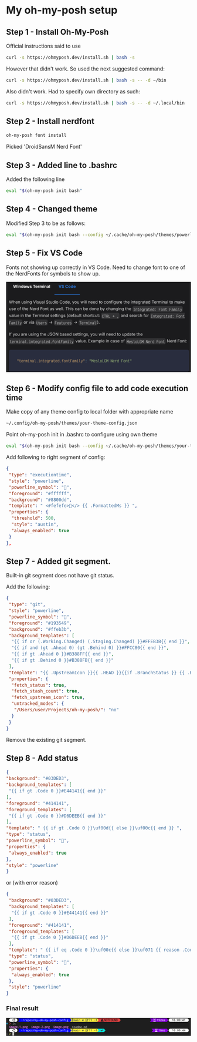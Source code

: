 # My oh-my-posh setup

## Step 1 - Install Oh-My-Posh

Official instructions said to use

```bash
curl -s https://ohmyposh.dev/install.sh | bash -s
```

However that didn't work. So used the next suggested command:

```bash
curl -s https://ohmyposh.dev/install.sh | bash -s -- -d ~/bin
```

Also didn't work. Had to specify own directory as such:

```bash
curl -s https://ohmyposh.dev/install.sh | bash -s -- -d ~/.local/bin
```

## Step 2 - Install nerdfont

```bash
oh-my-posh font install
```

Picked 'DroidSansM Nerd Font'

## Step 3 - Added line to .bashrc

Added the following line

```bash
eval "$(oh-my-posh init bash"
```

## Step 4 - Changed theme

Modified Step 3 to be as follows:

```bash
eval "$(oh-my-posh init bash --config ~/.cache/oh-my-posh/themes/powerlevel10k_modern.omp.json)"
```

## Step 5 - Fix VS Code

Fonts not showing up correctly in VS Code. Need to change font to one of the NerdFonts for symbols to show up.

![Alt text](image.png)

## Step 6 - Modify config file to add code execution time

Make copy of any theme config to local folder with appropriate name

```bash
~/.config/oh-my-posh/themes/your-theme-config.json
```

Point oh-my-posh init in .bashrc to configure using own theme

```bash
eval "$(oh-my-posh init bash --config ~/.cache/oh-my-posh/themes/your-theme-config.json)"
```

Add following to right segment of config:

```json
{
 "type": "executiontime",
 "style": "powerline",
 "powerline_symbol": "",
 "foreground": "#ffffff",
 "background": "#8800dd",
 "template": " <#fefefe></> {{ .FormattedMs }} ",
 "properties": {
  "threshold": 500,
  "style": "austin",
  "always_enabled": true
 }
},
```

## Step 7 - Added git segment.

Built-in git segment does not have git status.

Add the following:

```json
{
 "type": "git",
 "style": "powerline",
 "powerline_symbol": "",
 "foreground": "#193549",
 "background": "#ffeb3b",
 "background_templates": [
  "{{ if or (.Working.Changed) (.Staging.Changed) }}#FFEB3B{{ end }}",
  "{{ if and (gt .Ahead 0) (gt .Behind 0) }}#FFCC80{{ end }}",
  "{{ if gt .Ahead 0 }}#B388FF{{ end }}",
  "{{ if gt .Behind 0 }}#B388FB{{ end }}"
 ],
 "template": "{{ .UpstreamIcon }}{{ .HEAD }}{{if .BranchStatus }} {{ .BranchStatus }}{{ end }}{{ if .Working.Changed }}  {{ .Working.String }}{{ end }}{{ if and (.Working.Changed) (.Staging.Changed) }} |{{ end }}{{ if .Staging.Changed }}  {{ .Staging.String }}{{ end }}{{ if gt .StashCount 0 }}  {{ .StashCount }}{{ end }}",
 "properties": {
  "fetch_status": true,
  "fetch_stash_count": true,
  "fetch_upstream_icon": true,
  "untracked_modes": {
   "/Users/user/Projects/oh-my-posh/": "no"
  }
 }
}
```

Remove the existing git segment.

## Step 8 - Add status

```json
{
"background": "#03DED3",
"background_templates": [
 "{{ if gt .Code 0 }}#E44141{{ end }}"
],
"foreground": "#414141",
"foreground_templates": [
 "{{ if gt .Code 0 }}#D6DEEB{{ end }}"
],
"template": " {{ if gt .Code 0 }}\uf00d{{ else }}\uf00c{{ end }} ",
"type": "status",
"powerline_symbol": "",
"properties": {
 "always_enabled": true
},
"style": "powerline"
}
```

or (with error reason)

```json
{
 "background": "#03DED3",
 "background_templates": [
  "{{ if gt .Code 0 }}#E44141{{ end }}"
 ],
 "foreground": "#414141",
 "foreground_templates": [
  "{{ if gt .Code 0 }}#D6DEEB{{ end }}"
 ],
 "template": " {{ if eq .Code 0 }}\uf00c{{ else }}\uf071 {{ reason .Code }}{{ end }} ",
 "type": "status",
 "powerline_symbol": "",
 "properties": {
  "always_enabled": true
 },
 "style": "powerline"
}
```

### Final result

![Alt text](image-3.png)